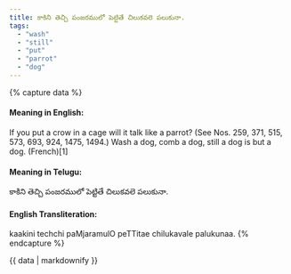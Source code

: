 ```yaml
---
title: కాకిని తెచ్చి పంజరములో పెట్టితే చిలుకవలె పలుకునా.
tags:
  - "wash"
  - "still"
  - "put"
  - "parrot"
  - "dog"
---
```


{% capture data %}
#### Meaning in English:
If you put a crow in a cage will it talk like a parrot?
(See Nos. 259, 371, 515, 573, 693, 924, 1475, 1494.)
Wash a dog, comb a dog, still a dog is but a dog. (French)[1]

#### Meaning in Telugu:
కాకిని తెచ్చి పంజరములో పెట్టితే చిలుకవలె పలుకునా.

#### English Transliteration:
kaakini techchi paMjaramulO peTTitae chilukavale palukunaa.
{% endcapture %}

{{ data | markdownify }}

